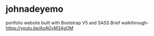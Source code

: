 # johnadeyemo
portfolio website built with Bootstrap V5 and SASS
Brief walkthrough- https://youtu.be/AzAGyM34gOM
